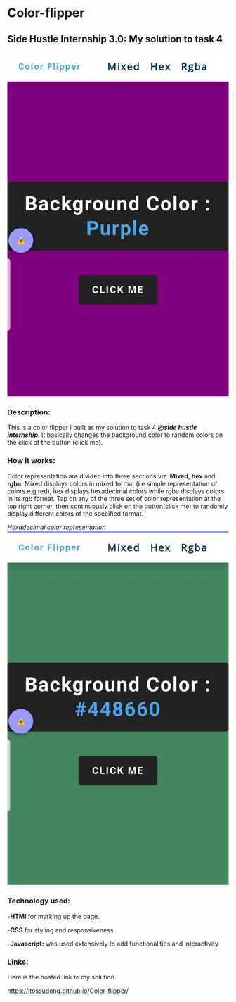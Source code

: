 # Color-flipper

## Side Hustle Internship 3.0: My solution to task 4

![]( ./sampleView.jpg )

### Description:
This is a color flipper I built as my solution to task 4 ***@side hustle internship***. It basically changes the background color to random colors on the click of the button (click me).

### How it works:
Color representation are divided into three sections viz: **Mixed**, **hex** and **rgba**. Mixed displays colors in mixed format (i.e simple representation of colors e.g red), hex displays hexadecimal colors while rgba displays colors in its rgb format. Tap on any of the three set of color representation at the top right corner, then continuously click on the button(click me) to randomly display different colors of the specified format.

*Hexadecimal color representation*
![]( ./hexView.jpg )

### Technology used:
-**HTMl** for marking up the page.

-**CSS** for styling and responsiveness.

-**Javascript:** was used extensively to add functionalities and interactivity

### Links:
Here is the hosted link to my solution.

https://itossudong.github.io/Color-flipper/

